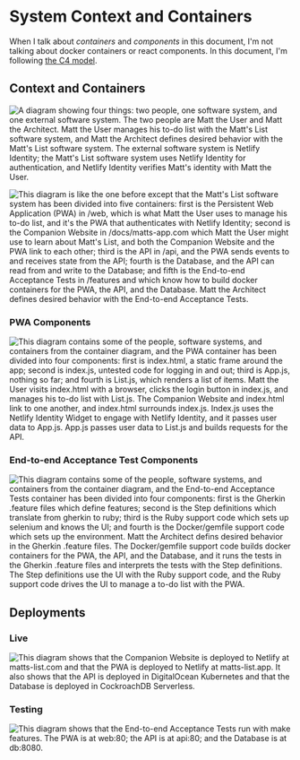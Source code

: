System Context and Containers
=============================

When I talk about *containers* and *components* in this document, I'm
not talking about docker containers or react components. In this
document, I'm following [the C4 model][1].

[1]: https://c4model.com/

Context and Containers
----------------------

![A diagram showing four things: two people, one software system, and
one external software system. The two people are Matt the User and Matt
the Architect. Matt the User manages his to-do list with the Matt's List
software system, and Matt the Architect defines desired behavior with
the Matt's List software system. The external software system is Netlify
Identity; the Matt's List software system uses Netlify Identity for
authentication, and Netlify Identity verifies Matt's identity with Matt
the User.][2]

![This diagram is like the one before except that the Matt's List
software system has been divided into five containers: first is the
Persistent Web Application (PWA) in /web, which is what Matt the User
uses to manage his to-do list, and it's the PWA that authenticates with
Netlify Identity; second is the Companion Website in /docs/matts-app.com
which Matt the User might use to learn about Matt's List, and both the
Companion Website and the PWA link to each other; third is the API in
/api, and the PWA sends events to and receives state from the API;
fourth is the Database, and the API can read from and write to the
Database; and fifth is the End-to-end Acceptance Tests in /features and
which know how to build docker containers for the PWA, the API, and the
Database. Matt the Architect defines desired behavior with the
End-to-end Acceptance Tests.][3]

### PWA Components ###

![This diagram contains some of the people, software systems, and
containers from the container diagram, and the PWA container has been
divided into four components: first is index.html, a static frame around
the app; second is index.js, untested code for logging in and out; third
is App.js, nothing so far; and fourth is List.js, which renders a list
of items. Matt the User visits index.html with a browser, clicks the
login button in index.js, and manages his to-do list with List.js. The
Companion Website and index.html link to one another, and index.html
surrounds index.js. Index.js uses the Netlify Identity Widget to engage
with Netlify Identity, and it passes user data to App.js. App.js passes
user data to List.js and builds requests for the API.][4]

### End-to-end Acceptance Test Components ###

![This diagram contains some of the people, software systems, and
containers from the container diagram, and the End-to-end Acceptance
Tests container has been divided into four components: first is the
Gherkin .feature files which define features; second is the Step
definitions which translate from gherkin to ruby; third is the Ruby
support code which sets up selenium and knows the UI; and fourth is the
Docker/gemfile support code which sets up the environment. Matt the
Architect defins desired behavior in the Gherkin .feature files. The
Docker/gemfile support code builds docker containers for the PWA, the
API, and the Database, and it runs the tests in the Gherkin .feature
files and interprets the tests with the Step definitions. The Step
definitions use the UI with the Ruby support code, and the Ruby support
code drives the UI to manage a to-do list with the PWA.][5]

Deployments
-----------

### Live ###

![This diagram shows that the Companion Website is deployed
to Netlify at matts-list.com and that the PWA is deployed to
Netlify at matts-list.app. It also shows that the API is
deployed in DigitalOcean Kubernetes and that the Database is
deployed in CockroachDB Serverless.][6]

### Testing ###

![This diagram shows that the End-to-end Acceptance Tests run with make
features. The PWA is at web:80; the API is at api:80; and the Database
is at db:8080.][7]

[2]: ./diagrams/context.jpg             "System Context for Matt's List"
[3]: ./diagrams/containers.jpg          "Containers in Matt's List"
[4]: ./diagrams/components-pwa.jpg      "Components in the PWA"
[5]: ./diagrams/components-features.jpg "Components in the Acceptance Tests"
[6]: ./diagrams/deployment-live.jpg     "Live Deployment"
[7]: ./diagrams/deployment-features.jpg "Testing Deployment"
